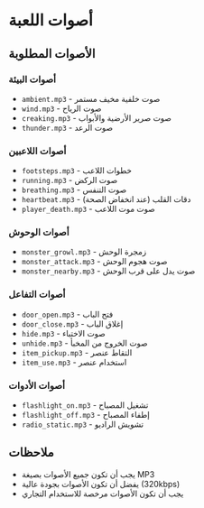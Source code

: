 # أصوات اللعبة

## الأصوات المطلوبة

### أصوات البيئة
- `ambient.mp3` - صوت خلفية مخيف مستمر
- `wind.mp3` - صوت الرياح
- `creaking.mp3` - صوت صرير الأرضية والأبواب
- `thunder.mp3` - صوت الرعد

### أصوات اللاعبين
- `footsteps.mp3` - خطوات اللاعب
- `running.mp3` - صوت الركض
- `breathing.mp3` - صوت التنفس
- `heartbeat.mp3` - دقات القلب (عند انخفاض الصحة)
- `player_death.mp3` - صوت موت اللاعب

### أصوات الوحوش
- `monster_growl.mp3` - زمجرة الوحش
- `monster_attack.mp3` - صوت هجوم الوحش
- `monster_nearby.mp3` - صوت يدل على قرب الوحش

### أصوات التفاعل
- `door_open.mp3` - فتح الباب
- `door_close.mp3` - إغلاق الباب
- `hide.mp3` - صوت الاختباء
- `unhide.mp3` - صوت الخروج من المخبأ
- `item_pickup.mp3` - التقاط عنصر
- `item_use.mp3` - استخدام عنصر

### أصوات الأدوات
- `flashlight_on.mp3` - تشغيل المصباح
- `flashlight_off.mp3` - إطفاء المصباح
- `radio_static.mp3` - تشويش الراديو

## ملاحظات
- يجب أن تكون جميع الأصوات بصيغة MP3
- يفضل أن تكون الأصوات بجودة عالية (320kbps)
- يجب أن تكون الأصوات مرخصة للاستخدام التجاري
